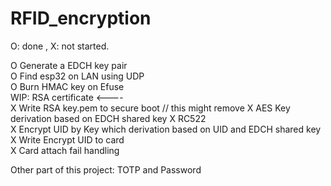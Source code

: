 ﻿# RFID_encryption
O: done , X: not started.

O Generate a EDCH key pair   
O Find esp32 on LAN using UDP   
O Burn HMAC key on Efuse    
WIP: RSA certificate <----   
X Write RSA key.pem to secure boot // this might remove
X AES Key derivation based on EDCH shared key
X RC522  
X Encrypt UID by Key which derivation based on UID and EDCH shared key  
X Write Encrypt UID to card  
X Card attach fail handling  

Other part of this project: TOTP and Password  
 
